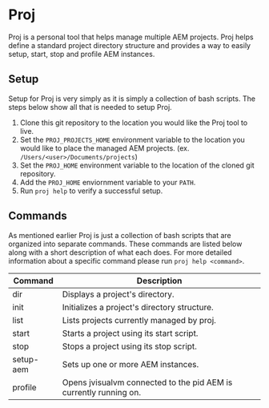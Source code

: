 # Proj
Proj is a personal tool that helps manage multiple AEM projects.  Proj helps define a standard project directory structure and provides a way to easily setup, start, stop and profile AEM instances.

## Setup
Setup for Proj is very simply as it is simply a collection of bash scripts.  The steps below show all that is needed to setup Proj.

1. Clone this git repository to the location you would like the Proj tool to live.
2. Set the `PROJ_PROJECTS_HOME` environment variable to the location you would like to place the managed AEM projects. (ex. `/Users/<user>/Documents/projects`)
3. Set the `PROJ_HOME` environment variable to the location of the cloned git repository.
4. Add the `PROJ_HOME` enviornment variable to your `PATH`.
5. Run `proj help` to verify a successful setup.

## Commands
As mentioned earlier Proj is just a collection of bash scripts that are organized into separate commands.  These commands are listed below along with a short description of what each does.  For more detailed information about a specific command please run `proj help <command>`.

| Command   | Description |
| --------- | ----------- |
| dir       | Displays a project's directory. |
| init      | Initializes a project's directory structure. |
| list      | Lists projects currently managed by proj. |
| start     | Starts a project using its start script. |
| stop      | Stops a project using its stop script. |
| setup-aem | Sets up one or more AEM instances. |
| profile   | Opens jvisualvm connected to the pid AEM is currently running on. |
